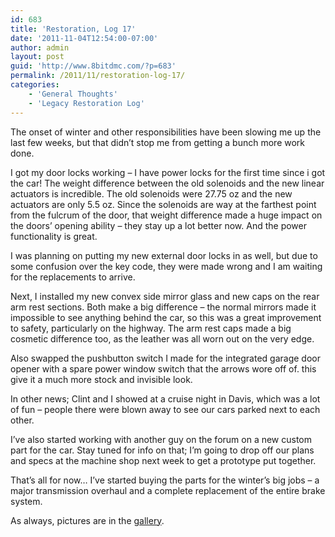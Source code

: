 ```yaml
---
id: 683
title: 'Restoration, Log 17'
date: '2011-11-04T12:54:00-07:00'
author: admin
layout: post
guid: 'http://www.8bitdmc.com/?p=683'
permalink: /2011/11/restoration-log-17/
categories:
    - 'General Thoughts'
    - 'Legacy Restoration Log'
---
```


The onset of winter and other responsibilities have been slowing me up the last few weeks, but that didn’t stop me from getting a bunch more work done.  
  
I got my door locks working – I have power locks for the first time since i got the car! The weight difference between the old solenoids and the new linear actuators is incredible. The old solenoids were 27.75 oz and the new actuators are only 5.5 oz. Since the solenoids are way at the farthest point from the fulcrum of the door, that weight difference made a huge impact on the doors’ opening ability – they stay up a lot better now. And the power functionality is great.  
  
I was planning on putting my new external door locks in as well, but due to some confusion over the key code, they were made wrong and I am waiting for the replacements to arrive.  
  
Next, I installed my new convex side mirror glass and new caps on the rear arm rest sections. Both make a big difference – the normal mirrors made it impossible to see anything behind the car, so this was a great improvement to safety, particularly on the highway. The arm rest caps made a big cosmetic difference too, as the leather was all worn out on the very edge.  
  
Also swapped the pushbutton switch I made for the integrated garage door opener with a spare power window switch that the arrows wore off of. this give it a much more stock and invisible look.  
  
In other news; Clint and I showed at a cruise night in Davis, which was a lot of fun – people there were blown away to see our cars parked next to each other.  
  
I’ve also started working with another guy on the forum on a new custom part for the car. Stay tuned for info on that; I’m going to drop off our plans and specs at the machine shop next week to get a prototype put together.  
  
That’s all for now… I’ve started buying the parts for the winter’s big jobs – a major transmission overhaul and a complete replacement of the entire brake system.

As always, pictures are in the [gallery](https://www.orangeoblivion.com/gallery/index.php?/category/repair-log-details-of-repairs-made).